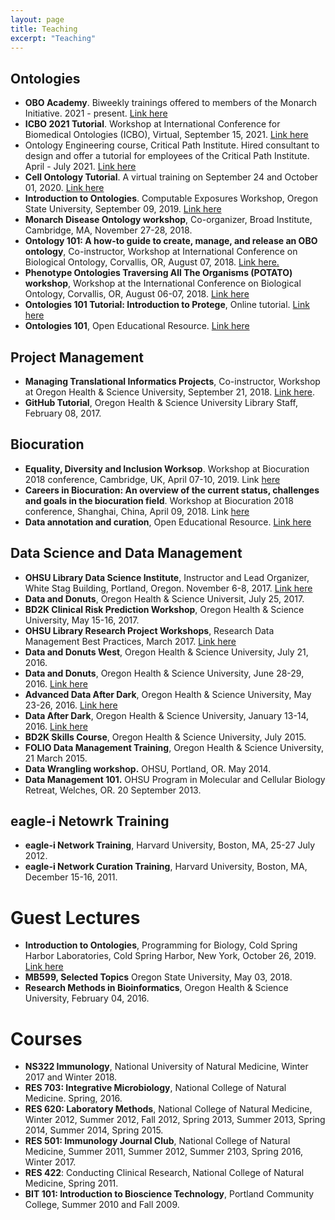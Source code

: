 ```yaml
---
layout: page
title: Teaching
excerpt: "Teaching"
---
```


## Ontologies
- **OBO Academy**. Biweekly trainings offered to members of the Monarch Initiative. 2021 - present. [Link here](https://oboacademy.github.io/obook/)
- **ICBO 2021 Tutorial**. Workshop at International Conference for Biomedical Ontologies (ICBO), Virtual, September 15, 2021. [Link here](https://oboacademy.github.io/obook/tutorial/icbo2021/)
- Ontology Engineering course, Critical Path Institute. Hired consultant to design and offer a tutorial for employees of the Critical Path Institute. April - July 2021. [Link here](https://github.com/OBOAcademy/obook/tree/master/archive_original_cpath_course )
- **Cell Ontology Tutorial**. A virtual training on September 24 and October 01, 2020. [Link here](https://github.com/obophenotype/cell-ontology-training/blob/master/README.md)
- **Introduction to Ontologies**. Computable Exposures Workshop, Oregon State University, September 09, 2019. [Link here](https://docs.google.com/presentation/d/1zyxh8PdPX__rqjntuQdJH0dgUOinv6QB/edit#slide=id.p1)
- **Monarch Disease Ontology workshop**, Co-organizer, Broad Institute, Cambridge, MA, November 27-28, 2018.
- **Ontology 101: A how-to guide to create, manage, and release an OBO ontology**, Co-instructor, Workshop at International Conference on Biological Ontology, Corvallis, OR, August 07, 2018. [Link here.](http://icbo2018.cgrb.oregonstate.edu/node/19)
- **Phenotype Ontologies Traversing All The Organisms (POTATO) workshop**, Workshop at the International Conference on Biological Ontology, Corvallis, OR, August 06-07, 2018. [Link here](http://icbo2018.cgrb.oregonstate.edu/node/29)
- **Ontologies 101 Tutorial: Introduction to Protege**, Online tutorial. [Link here](https://ontology101tutorial.readthedocs.io/en/latest/)
- **Ontologies 101**, Open Educational Resource. [Link here](https://github.com/OHSUBD2K/BDK14-Ontologies-101)

## Project Management

- **Managing Translational Informatics Projects**, Co-instructor, Workshop at Oregon Health & Science University, September 21, 2018. [Link here](https://data2health.github.io/mtip-tutorial/).
- **GitHub Tutorial**, Oregon Health & Science University Library Staff, February 08, 2017. 

## Biocuration
- **Equality, Diversity and Inclusion Worksop**. Workshop at Biocuration 2018 conference, Cambridge, UK, April 07-10, 2019. Link [here](https://f1000research.com/slides/8-527)
- **Careers in Biocuration: An overview of the current status, challenges and goals in the biocuration field**. Workshop at Biocuration 2018 conference, Shanghai, China, April 09, 2018. Link [here](https://doi.org/10.6084/m9.figshare.6146429.v1)
- **Data annotation and curation**, Open Educational Resource. [Link here](https://github.com/OHSUBD2K/BDK12-Data-annotation-and-curation)

## Data Science and Data Management

- **OHSU Library Data Science Institute**, Instructor and Lead Organizer, White Stag Building, Portland, Oregon. November 6-8, 2017. [Link here](https://ohsulibrary-datascienceinstitute.github.io/)
- **Data and Donuts**, Oregon Health & Science Universit, July 25, 2017.
- **BD2K Clinical Risk Prediction Workshop**, Oregon Health & Science University, May 15-16, 2017.
- **OHSU Library Research Project Workshops**, Research Data Management Best Practices, March 2017.  [Link here](http://www.ohsu.edu/xd/education/library/Research-Project-Workshops.cfm)
- **Data and Donuts West**, Oregon Health & Science University, July 21, 2016.
- **Data and Donuts**, Oregon Health & Science University, June 28-29, 2016. [Link here](https://dmice.ohsu.edu/bd2k/skillscourse/DonutsSchedule.html)
- **Advanced Data After Dark**, Oregon Health & Science University, May 23-26, 2016. [Link here](https://dmice.ohsu.edu/bd2k/skillscourse/May2016Schedule.html)
- **Data After Dark**, Oregon Health & Science University, January 13-14, 2016. [Link here](https://dmice.ohsu.edu/bd2k/skillscourse/Jan2016Schedule.html)
- **BD2K Skills Course**, Oregon Health & Science University, July 2015.
- **FOLIO Data Management Training**, Oregon Health & Science University, 21 March 2015.
- **Data Wrangling workshop.** OHSU, Portland, OR. May 2014.
- **Data Management 101.** OHSU Program in Molecular and Cellular Biology Retreat, Welches, OR. 20 September 2013. 

## eagle-i Netowrk Training

- **eagle-i Network Training**, Harvard University, Boston, MA, 25-27 July 2012.
- **eagle-i Network Curation Training**, Harvard University, Boston, MA, December 15-16, 2011.

# Guest Lectures

- **Introduction to Ontologies**, Programming for Biology, Cold Spring Harbor Laboratories, Cold Spring Harbor, New York, October 26, 2019. [Link here](https://github.com/prog4biol/pfb2018/blob/master/workshops/Ontologies/IntroToOntologies_CSH_2018-10-28g.pdf)
- **MB599, Selected Topics** Oregon State University, May 03, 2018.
- **Research Methods in Bioinformatics**, Oregon Health & Science University, February 04, 2016.

# Courses

- **NS322 Immunology**, National University of Natural Medicine, Winter 2017 and Winter 2018.
- **RES 703: Integrative Microbiology**, National College of Natural Medicine. Spring, 2016.
- **RES 620: Laboratory Methods**, National College of Natural Medicine, Winter 2012, Summer 2012, Fall 2012, Spring 2013, Summer 2013, Spring 2014, Summer 2014, Spring 2015.
- **RES 501: Immunology Journal Club**, National College of Natural Medicine, Summer 2011, Summer 2012, Summer 2103, Spring 2016, Winter 2017.
- **RES 422**: Conducting Clinical Research, National College of Natural Medicine, Spring 2011.
- **BIT 101: Introduction to Bioscience Technology**, Portland Community College, Summer 2010 and Fall 2009.


